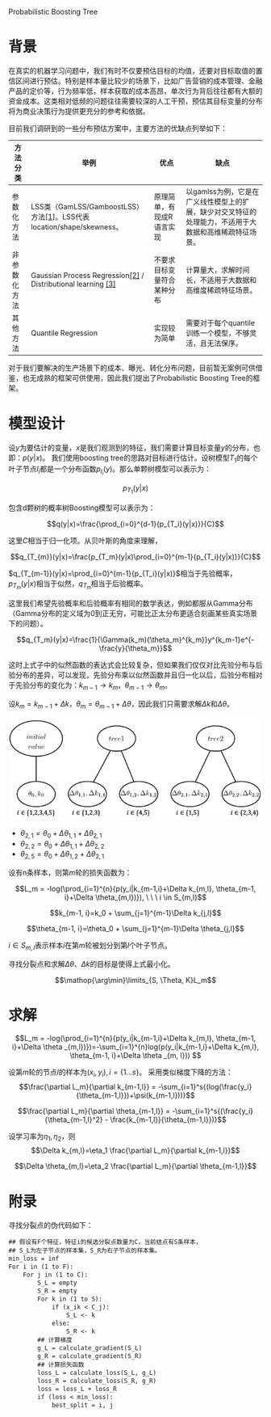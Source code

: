 
Probabilistic Boosting Tree

# 背景

在真实的机器学习问题中，我们有时不仅要预估目标的均值，还要对目标取值的置信区间进行预估。特别是样本量比较少的场景下，比如广告营销的成本管理、金融产品的定价等，行为频率低，样本获取的成本高昂，单次行为背后往往都有大额的资金成本。这类相对低频的问题往往需要较深的人工干预，预估其目标变量的分布将为商业决策行为提供更充分的参考和依据。

目前我们调研到的一些分布预估方案中，主要方法的优缺点列举如下：

| 方法分类|举例|优点|缺点|
|-|-|-|-|
|参数化方法|LSS类（GamLSS/GamboostLSS）方法[[1]](https://cran.r-project.org/web/packages/gamlss/index.html)。LSS代表location/shape/skewness。|原理简单，有现成R语言实现|以gamlss为例，它是在广义线性模型上的扩展，缺少对交叉特征的处理能力，不适用于大数据和高维稀疏特征场景。|
|非参数化方法|Gaussian Process Regression[[2]](https://scikit-learn.org/stable/modules/gaussian_process.html) /  Distributional learning [[3]](https://arxiv.org/pdf/1707.06887.pdf)|不要求目标变量符合某种分布|计算量大，求解时间长，不适用于大数据和高维度稀疏特征场景。|
|其他方法|Quantile Regression|实现较为简单|需要对于每个quantile训练一个模型，不够灵活，且无法保序。|

对于我们要解决的生产场景下的成本、曝光、转化分布问题，目前暂无案例可供借鉴，也无成熟的框架可供使用，因此我们提出了Probabilistic Boosting Tree的框架。

# 模型设计
设$y$为要估计的变量，$x$是我们观测到的特征，我们需要计算目标变量$y$的分布，也即：$p(y|x)$。
我们使用boosting tree的思路对目标进行估计。设树模型$T_1$的每个叶子节点$l_i$都是一个分布函数$p_{l_i}(y)$。那么单颗树模型可以表示为：

$$p_{T_1}(y|x)$$

包含d颗树的概率树Boosting模型可以表示为：

$$q(y|x)=\frac{\prod_{i=0}^{d-1}{p_{T_i}(y|x)}}{C}$$

这里$C$相当于归一化项。从贝叶斯的角度来理解，

$$q_{T_{m}}(y|x)=\frac{p_{T_m}(y|x)\prod_{i=0}^{m-1}{p_{T_i}(y|x)}}{C}$$

$q_{T_{m-1}}(y|x)=\prod_{i=0}^{m-1}{p_{T_i}(y|x)}$相当于先验概率，$p_{T_m}(y|x)$相当于似然，$q_{T_{m}}$相当于后验概率。

这里我们希望先验概率和后验概率有相同的数学表达，例如都服从Gamma分布（Gamma分布的定义域为0到正无穷，可能比正太分布更适合刻画某些真实场景下的问题）。

$$q_{T_m}(y|x)=\frac{1}{\Gamma(k_m){\theta_m}^{k_m}}y^{k_m-1}e^{-\frac{y}{\theta_m}}$$

这时上式子中的似然函数的表达式会比较复杂，但如果我们仅仅对比先验分布与后验分布的差异，可以发现，先验分布乘以似然函数并且归一化以后，后验分布相对于先验分布的变化为：$k_{m-1} \rightarrow k_{m}$，$\theta_{m-1} \rightarrow \theta_{m}$。

设$k_m=k_{m-1}+\Delta k$，$\theta_m=\theta_{m-1}+\Delta \theta$，因此我们只需要求解$\Delta k$和$\Delta \theta$。

![PBTree](./pbtree_intro_1.png)

- $\theta_{2,1} = \theta_0 + \Delta \theta_{1,1} + \Delta \theta_{2,1}$
- $\theta_{2,2} = \theta_0 + \Delta \theta_{1,1} + \Delta \theta_{2,2}$
- $\theta_{2,5} = \theta_0 + \Delta \theta_{1,2} + \Delta \theta_{2,1}$

设有n条样本，则第$m$轮的损失函数为：


$$L_m = -log(\prod_{i=1}^{n}{p(y_i|k_{m-1,i}+\Delta k_{m,l}, \theta_{m-1, i}+\Delta \theta_{m,l})}),  \ \ \ i \in S_{m,l}$$

$$k_{m-1, i}=k_0 + \sum_{j=1}^{m-1}\Delta k_{j,l}$$

$$\theta_{m-1, i}=\theta_0 + \sum_{j=1}^{m-1}\Delta \theta_{j,l}$$

$i \in S_{m,l}$表示样本$i$在第$m$轮被划分到第$l$个叶子节点。

寻找分裂点和求解$\Delta \theta$、$\Delta k$的目标是使得上式最小化。

$$\mathop{\arg\min}\limits_{S, \Theta, K}L_m$$

# 求解

$$L_m = -log(\prod_{i=1}^{n}{p(y_i|k_{m-1,i}+\Delta k_{m,l}, \theta_{m-1, i}+\Delta \theta _{m,l})})=-\sum_{i=1}^{n}log(p(y_i|k_{m-1,i}+\Delta k_{m,l}, \theta_{m-1, i}+\Delta \theta _{m, l}))
$$

设第$m$轮的节点$l$的样本为$(x_i, y_i), i = \{1...s\}$。 采用类似梯度下降的方法：
$$\frac{\partial L_m}{\partial k_{m-1,l}} = -\sum_{i=1}^s{(log(\frac{y_i}{\theta_{m-1,l}})+\psi(k_{m-1,l}))}$$

$$\frac{\partial L_m}{\partial \theta_{m-1,l}} = -\sum_{i=1}^s{(\frac{y_i}{\theta_{m-1,l}^2} - \frac{k_{m-1,l}}{\theta_{m-1,l}})}$$

设学习率为$\eta_1, \eta_2$，则
$$\Delta k_{m,l}=\eta_1 \frac{\partial L_m}{\partial k_{m-1,l}}$$


$$\Delta \theta_{m,l}=\eta_2 \frac{\partial L_m}{\partial \theta_{m-1,l}}$$

# 附录
寻找分裂点的伪代码如下： 

```
## 假设有F个特征，特征i的候选分裂点数量为C，当前结点有S条样本，
## S_L为左子节点的样本集，S_R为右子节点的样本集。
min_loss = inf
For i in (1 to F):
    For j in (1 to C):
        S_L = empty
        S_R = empty
        For k in (1 to S):
            if (x_ik < C_j):
                S_L <- k
            else:
                S_R <- k
        ## 计算梯度
        g_L = calculate_gradient(S_L)
        g_R = calculate_gradient(S_R)
        ## 计算损失函数
        loss_L = calculate_loss(S_L, g_L)
        loss_R = calculate_loss(S_R, g_R)
        loss = loss_L + loss_R
        if (loss < min_loss):
            best_split = i, j
```